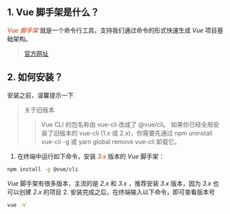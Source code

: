 
## 1. Vue 脚手架是什么？
*<font color="#d63200">Vue 脚手架</font>* 就是一个命令行工具，支持我们通过命令的形式快速生成 *<font>Vue</font>* 项目基础架构。
> [官方网址](https://cli.vuejs.org/zh/)
## 2. 如何安装？ 
安装之前，温馨提示一下 
> 关于旧版本
>> Vue CLI 的包名称由 vue-cli 改成了 @vue/cli。 如果你已经全局安装了旧版本的 vue-cli (1.x 或 2.x)，你需要先通过 npm uninstall vue-cli -g 或 yarn global remove vue-cli 卸载它。

1. 在终端中运行如下命令，安装 *<font color="#d63200">3.x</font>* 版本的 *<font>Vue</font>* 脚手架：
```sh
npm install -g @vue/cli
```
*<font>Vue</font>* 脚手架有很多版本，主流的是 *<font>2.x</font>* 和 *<font>3.x</font>* ，推荐安装 *<font>3.x</font>* 版本，因为 *<font>3.x</font>* 也可以创建 *<font>2.x</font>* 的项目 
2. 安装完成之后，在终端输入以下命令，即可查看版本号
 ```sh
vue -V
```